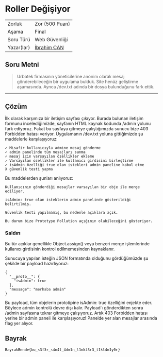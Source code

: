 # Roller Değişiyor

|    |  |
| ------------- |-------------|
| Zorluk        | Zor (500 Puan)|
| Aşama         | Final    |
| Soru Türü     | Web Güvenliği |
| Yazar(lar)    | [İbrahim CAN](http://github.com/cibrx) |

## Soru Metni

> Urbatek firmasının yöneticilerine anonim olarak mesaj gönderebileceğin bir uygulama bulduk.
> Site henüz geliştirme aşamasında.
> Ayrıca /dev.txt adında bir dosya bulunduğunu fark ettik.

---

## Çözüm
İlk olarak karşımıza bir iletişim sayfası çıkıyor. Burada bulunan iletişim formunu incelediğimizde, sayfanın HTML kaynak kodunda /admin yolunu fark ediyoruz.
Fakat bu sayfaya gitmeye çalıştığımızda sunucu bize 403 Forbidden hatası veriyor.
Uygulamanın /dev.txt yoluna gittiğimizde şu maddelerle karşılaşıyoruz:
```
✓ Misafir kullanıcıyla admine mesaj gönderme  
✓ admin panelinde tüm mesajları sunma  
✓ mesaj için varsayılan özellikler ekleme  
✓ Varsayılan özellikler ile kullanıcı girdisini birleştirme  
✓ isAdmin özelliği true olan istekleri admin paneline kabul etme  
X güvenlik testi yapma
```

Bu maddelerden şunları anlıyoruz:

    Kullanıcının gönderdiği mesajlar varsayılan bir obje ile merge ediliyor.

    isAdmin: true olan isteklerin admin panelinde gösterildiği belirtilmiş.

    Güvenlik testi yapılmamış, bu nedenle açıklara açık.

    Bu durum bize Prototype Pollution açığının olabileceğini gösteriyor.
### Saldırı

Bu tür açıklar genellikle Object.assign() veya benzeri merge işlemlerinde kullanıcı girdisinin kontrol edilmemesinden kaynaklanır.

Sunucuya yapılan isteğin JSON formatında olduğunu gördüğümüzde şu şekilde bir payload hazırlıyoruz:
```
{
  "__proto__": {
    "isAdmin": true
  },
  "message": "merhaba admin"
}
```
Bu payload, tüm objelerin prototipine isAdmin: true özelliğini enjekte eder.
Böylece admin kontrolü devre dışı kalır.
Payload'ı gönderdikten sonra /admin sayfasına tekrar gitmeye çalışıyoruz.
Artık 403 Forbidden hatası yerine bir admin paneli ile karşılaşıyoruz!
Panelde yer alan mesajlar arasında flag yer alıyor.

## Bayrak
```
BayrakBende{bu_s3f3r_s4n4l_4dm1n_l1nkl3r3_t1kl4m1y0r}
```
